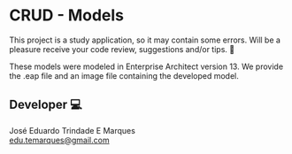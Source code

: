 # CRUD - Models

This project is a study application, so it may contain some errors. Will be a pleasure receive your code review, suggestions and/or tips. :raised_hands:

These models were modeled in Enterprise Architect version 13. We provide the .eap file and an image file containing the developed model.

## Developer :computer:

José Eduardo Trindade E Marques  
edu.temarques@gmail.com
